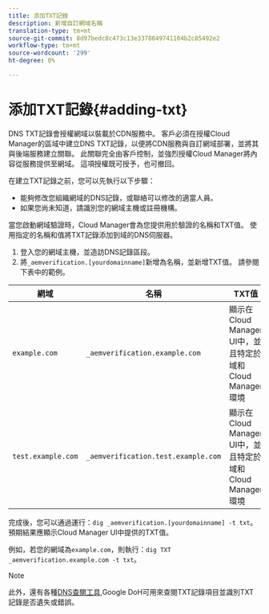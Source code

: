 ```yaml
---
title: 添加TXT記錄
description: 新增自訂網域名稱
translation-type: tm+mt
source-git-commit: 8d97bedc8c473c13e3378849741104b2c85492e2
workflow-type: tm+mt
source-wordcount: '299'
ht-degree: 0%

---
```



# 添加TXT記錄{#adding-txt}

DNS TXT記錄會授權網域以裝載於CDN服務中。 客戶必須在授權Cloud Manager的區域中建立DNS TXT記錄，以便將CDN服務與自訂網域部署，並將其與後端服務建立關聯。 此關聯完全由客戶控制，並強烈授權Cloud Manager將內容從服務提供至網域。 這項授權既可授予，也可撤回。

在建立TXT記錄之前，您可以先執行以下步驟：

* 能夠修改您組織網域的DNS記錄，或聯絡可以修改的適當人員。
* 如果您尚未知道，請識別您的網域主機或註冊機構。

當您啟動網域驗證時，Cloud Manager會為您提供用於驗證的名稱和TXT值。 使用指定的名稱和值將TXT記錄添加到域的DNS伺服器。

1. 登入您的網域主機，並造訪DNS記錄區段。
1. 將`_aemverification.[yourdomainname]`新增為名稱，並新增TXT值。
請參閱下表中的範例。

| 網域 | 名稱 | TXT值 |
|--- |--- |---|
| `example.com` | `_aemverification.example.com` | 顯示在Cloud Manager UI中，並且特定於域和Cloud Manager環境 |
| `test.example.com` | `_aemverification.test.example.com` | 顯示在Cloud Manager UI中，並且特定於域和Cloud Manager環境 |

完成後，您可以通過運行：`dig _aemverification.[yourdomainname] -t txt`。
預期結果應顯示Cloud Manager UI中提供的TXT值。

例如，若您的網域為`example.com`，則執行：`dig TXT _aemverification.example.com -t txt`。

>[!NOTE]
>此外，還有各種[DNS查閱工具](https://www.ultratools.com/tools/dnsLookup),Google DoH可用來查閱TXT記錄項目並識別TXT記錄是否遺失或錯誤。

